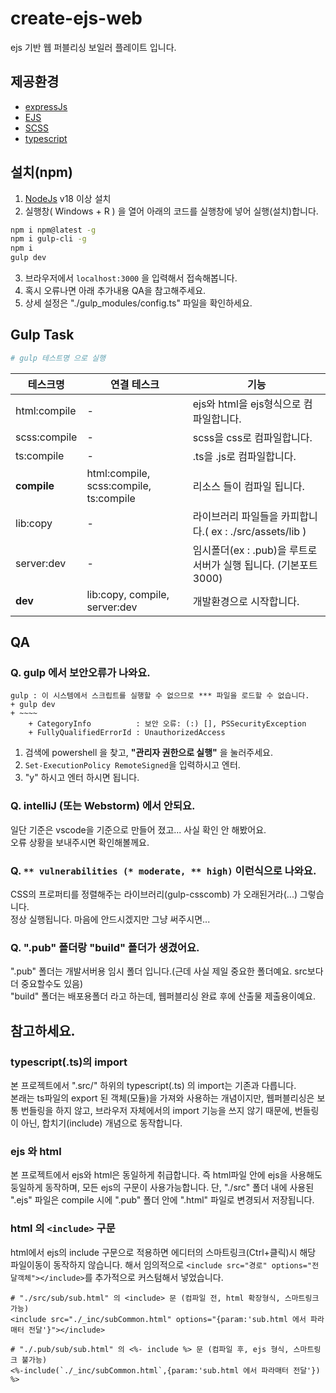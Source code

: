 # create-ejs-web
ejs 기반 웹 퍼블리싱 보일러 플레이트 입니다.

## 제공환경
- [expressJs](https://expressjs.com/)
- [EJS](https://ejs.co/)
- [SCSS](https://sass-lang.com/)
- [typescript](https://www.typescriptlang.org)

## 설치(npm)
1. [NodeJs](https://nodejs.org/) v18 이상 설치
2. 실행창( Windows + R ) 을 열어 아래의 코드를 실행창에 넣어 실행(설치)합니다.
```bash
npm i npm@latest -g
npm i gulp-cli -g
npm i
gulp dev
```
3. 브라우저에서 ```localhost:3000``` 을 입력해서 접속해봅니다.
4. 혹시 오류나면 아래 추가내용 QA을 참고해주세요.
5. 상세 설정은 "./gulp_modules/config.ts" 파일을 확인하세요.

## Gulp Task
```bash
# gulp 테스트명 으로 실행
```
| 테스크명 | 연결 테스크 | 기능
|---|---|---|
| html:compile | - | ejs와 html을 ejs형식으로 컴파일합니다.
| scss:compile | - | scss을 css로 컴파일합니다.
| ts:compile | - | .ts을 .js로 컴파일합니다.
| **compile** | html:compile,  scss:compile,  ts:compile | 리소스 들이 컴파일 됩니다.
| lib:copy | - | 라이브러리 파일들을 카피합니다.( ex : ./src/assets/lib )
| server:dev | - | 임시폴더(ex : .pub)을 루트로 서버가 실행 됩니다. (기본포트 3000)
| **dev** | lib:copy,  compile,  server:dev | 개발환경으로 시작합니다.



## QA
### Q. gulp 에서 보안오류가 나와요.
```
gulp : 이 시스템에서 스크립트를 실행할 수 없으므로 *** 파일을 로드할 수 없습니다. 
+ gulp dev
+ ~~~~
    + CategoryInfo          : 보안 오류: (:) [], PSSecurityException
    + FullyQualifiedErrorId : UnauthorizedAccess
```
1. 검색에 powershell 을 찾고, **"관리자 권한으로 실행"** 을 눌러주세요.
2. ```Set-ExecutionPolicy RemoteSigned```을 입력하시고 엔터.
3. "y" 하시고 엔터 하시면 됩니다.

### Q. intelliJ (또는 Webstorm) 에서 안되요.
일단 기준은 vscode을 기준으로 만들어 졌고... 사실 확인 안 해봤어요.   
오류 상황을 보내주시면 확인해볼께요.

### Q. ```** vulnerabilities (* moderate, ** high)``` 이런식으로 나와요.
CSS의 프로퍼티를 정렬해주는 라이브러리(gulp-csscomb) 가 오래된거라(...) 그렇습니다.   
정상 실행됩니다. 마음에 안드시겠지만 그냥 써주시면...

### Q. ".pub" 폴더랑 "build" 폴더가 생겼어요.
".pub" 폴더는 개발서버용 임시 폴더 입니다.(근데 사실 제일 중요한 폴더예요. src보다 더 중요할수도 있음)  
"build" 폴더는 배포용폴더 라고 하는데, 웹퍼블리싱 완료 후에 산출물 제출용이예요.

## 참고하세요.
### typescript(.ts)의 import 
본 프로젝트에서 ".src/" 하위의 typescript(.ts) 의 import는 기존과 다릅니다.  
본래는 ts파일의 export 된 객체(모듈)을 가져와 사용하는 개념이지만, 웹퍼블리싱은 보통 번들링을 하지 않고, 브라우저 자체에서의 import 기능을 쓰지 않기 때문에, 번들링이 아닌, 합치기(include) 개념으로 동작합니다.

### ejs 와 html
본 프로젝트에서 ejs와 html은 동일하게 취급합니다.
즉 html파일 안에 ejs을 사용해도 둥일하게 동작하며, 모든 ejs의 구문이 사용가능합니다.
단, "./src" 폴더 내에 사용된 ".ejs" 파일은 compile 시에 ".pub" 폴더 안에 ".html" 파일로 변경되서 저장됩니다.

### html 의 ```<include>``` 구문
html에서 ejs의 include 구문으로 적용하면 에디터의 스마트링크(Ctrl+클릭)시 해당 파일이동이 동작하지 않습니다. 해서 임의적으로 ```<include src="경로" options="전달객체"></include>```를 추가적으로 커스텀해서 넣었습니다.  

```
# "./src/sub/sub.html" 의 <include> 문 (컴파일 전, html 확장형식, 스마트링크 가능)
<include src="./_inc/subCommon.html" options="{param:'sub.html 에서 파라매터 전달'}"></include>

# "./.pub/sub/sub.html" 의 <%- include %> 문 (컴파일 후, ejs 형식, 스마트링크 불가능)
<%-include(`./_inc/subCommon.html`,{param:'sub.html 에서 파라매터 전달'}) %>
```

